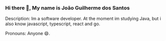 ### Hi there 👋, My name is João Guilherme dos Santos

Description: Im a software developer. At the moment im studying Java, but i also know javascript, typescript, react and go. 

Pronouns: Anyone 😄.

<!--
**JoaoGuilherme2909/JoaoGuilherme2909** is a ✨ _special_ ✨ repository because its `README.md` (this file) appears on your GitHub profile.

Here are some ideas to get you started:

- 🔭 I’m currently working on ...
- 🌱 I’m currently learning ...
- 👯 I’m looking to collaborate on ...
- 🤔 I’m looking for help with ...
- 💬 Ask me about ...
- 📫 How to reach me: ...
- 😄 Pronouns: ...
- ⚡ Fun fact: ...
-->
